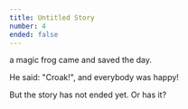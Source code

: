 ```yaml
---
title: Untitled Story
number: 4
ended: false
---
```


<story-part username="magicstoryfrog" image="">

a magic frog came and saved the day.

</story-part>
<story-part username="magicstoryfrog" image="">

He said: "Croak!", and everybody was happy!

</story-part>
<story-part username="magicstoryfrog" image="">

But the story has not ended yet. Or has it?

</story-part>
